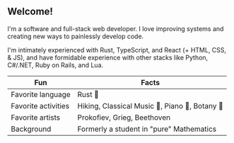 ## Welcome!

I'm a software and full-stack web developer. I love improving systems and creating new ways to painlessly develop code.

I'm intimately experienced with Rust, TypeScript, and React (+ HTML, CSS, & JS), and have formidable experience with other stacks like Python, C#/.NET, Ruby on Rails, and Lua.

| Fun | Facts |
| --- | --- |
| Favorite language | Rust 🦀 |
| Favorite activities | Hiking, Classical Music 🎼, Piano 🎹, Botany 🌿 |
| Favorite artists | Prokofiev, Grieg, Beethoven |
| Background | Formerly a student in "pure" Mathematics |
